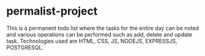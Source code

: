 # permalist-project

This is a permanent todo list where the tasks for the entire day can be noted and various operations can be performed such as add, delete and update task.
Technologies used are HTML, CSS, JS, NODEJS, EXPRESSJS, POSTGRESQL.
